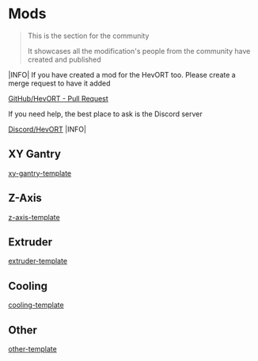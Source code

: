 # Mods

> This is the section for the community
>
> It showcases all the modification's people from the community have created and published

|INFO|
If you have created a mod for the HevORT too.
Please create a merge request to have it added 

[GitHub/HevORT - Pull Request](https://github.com/MirageC79/HevORT/pulls)


If you need help, the best place to ask is the Discord server

[Discord/HevORT](https://discord.gg/nCYRQAZPWV)
|INFO|

<script>
    createGridData(1, [
        {
            title: "EvoMoto HD12 AWD",
            image: "../../assets/images/mods/evomoto_awd_hd12.png",
            description: `This mod adds two more steppers to the HevORT.
                        <br>They replace the pulley mounts on the front for even more power.
                        <br><br>Requires (not including existing parts from the pulley mounts):
                        <br>-2 more steppers
                        <br>-2 driving pulleys for the stepper (20teeth)
                        <br>-6x M5 100mm screws (replaces existing M5 90mm)
                        <br>-2x M5 55mm screws (replaces existing M5 45mm)`,
            credits: [
                    {name: "EvoMoto"},
            ],
            buttons: [
                {title: "Thingiverse", link: "https://www.thingiverse.com/thing:5171980"},
            ],
        },
        {
            title: "EvoMoto STD/HT AWD",
            image: "../../assets/images/mods/evomoto_awd_std-ht.png",
            description: `This mod adds two more steppers to the HevORT.
                        <br>They replace the pulley mounts on the front for even more power.
                        <br><br>Requires (not including existing parts from the pulley mounts):
                        <br>-2 more steppers
                        <br>-2 driving pulleys for the stepper (20teeth)`,
            credits: [
                    {name: "EvoMoto"},
            ],
            buttons: [
                {title: "Thingiverse", link: "https://www.thingiverse.com/thing:4815859"},
            ],
        },
        {
            title: "Hans Hanson HD12 AWD",
            image: "../../assets/images/mods/hans-hanson_awd_hd12.jpg",
            description: `Almost the same number and length of shafts are required as with the opposite Motor Mount and Pulley mount
                        <br><br>(except for the two Dowel Pin 5x40mm for the belt binder).
                        <br>The same goes for the idler and pulley.`,
            credits: [
                    {name: "Hans Hanson"},
            ],
            buttons: [
                {title: "Thingiverse", link: "https://www.thingiverse.com/thing:4946002"},
                {title: "CAD File", link: "https://a360.co/3lwUEMv"}
            ],
        },
    ]);
    createGridData(2, [
        {
            title: "Wobble Rings for SFU1204",
            image: "../../assets/images/mods/evomoto_sfu1204_wobble_rings.jpg",
            description: `Alternative version of the original Wobble Rings for the ZR V2.5
                        <br>These do a better job at eliminating bad quality ballscrews
                        <br><br>Cheap ballscrews never run smooth, these wobble rings will eliminate any wobble
                        <br>the ballscrew would have induced into the print bed movement`,
            credits: [
                    {name: "EvoMoto"},
            ],
            buttons: [
                {title: "Thingiverse", link: "https://www.thingiverse.com/thing:4781610"},
            ],
        },
        {
            title: "Wobble Rings for SFU1604",
            image: "../../assets/images/mods/evomoto_sfu1604_wobble_rings.png",
            description: `Same as the SFU1204 version but for SFU1604`,
            credits: [
                    {name: "EvoMoto"},
            ],
            buttons: [
                {title: "Thingiverse", link: "https://www.thingiverse.com/thing:4785945"},
            ],
        },
        {
            title: "Z-Axis 2:1 reduction",
            image: "../../assets/images/mods/m3nt8l_z-axis_reduction.jpg",
            description: `2:1 reduction for the HevORT's ZR V2.5 Z-Axis
                        <br>This mod increases holding torque.
                        <br>It will also allow you to use 50mm longer ballscrews bringing you 50mm more Z-Travel.
                        <br><br>Requires (for all 3):
                        <br>3x 154 mm (77 tooth) 2GT closed loop belt
                        <br>3x 40 tooth pulley with 5mm bore
                        <br>3x Roland Coupler (as seen in standard HevORT Z 2.5)
                        <br>3x 5200-2RS double row angular contact bearing (as seen in standard HevORT Z 2.5)
                        <br>3x Coupler (as seen in standard HevORT Z 2.5)
                        <br>3x 5mm shaft pins
                        <br>3x 20 tooth pulley for the motor shaft (5mm) (as seen in standard HevORT Z 2.5)
                        <br>9x 625RS 5mm bore x 16mm OD x 5mm wide bearings`,
            credits: [
                    {name: "M3NT8L"},
            ],
            buttons: [
                {title: "Thingiverse", link: "https://www.thingiverse.com/thing:4880007"},
            ],
        },
    ]);
    createGridData(3, [
        {
            title: "BL-Touch Rapido UHF Hotend bracket",
            image: "https://hevort-mods.donnerplays.de/images/BL_Touch_Rapido_Hotend_UHF_Bracket.png",
            description: `Mounting bracket for the BL-Touch when used on a Rapido UHF hotend.
                        <br>- Adds a lip on the top that prevents the support from rotating.
                        <br>- Uses nuts for all screw holes instead of screwing into the plastic
                        <br><br>Requires:
                        <br>- 3x M3 nuts
                        <br>- Main mounting screw: M3x(~35mm long screw)
                        <br>- BL-Touch screws: 2x M3x8mm screw`,
            credits: [
                    {name: "MirageC", description: "Initial work/version"},
                    {name: "DonnerPlays", description: "Modification to use M3 nuts instead of threading into the plastic"}
            ],
            buttons: [
                {title: "CAD File", link: "https://hevort-mods.donnerplays.de/cad/BL_Touch_Rapido_Hotend_UHF_Bracket.step", icon: "fa fa-download"},
            ],
        },
        {
            title: "LGX Lite HextrudORT Carriage Mount (HD12/MGN9)",
            image: "../../assets/images/mods/serbitar_lgx-lite_hextrudort_carriage.webp",
            description: `Mounts an LGX Lite and Dragon hotend to the HevORT HextrudORT HD12/MGN9 carriage.`,
            credits: [
                    {name: "Serbitar"},
            ],
            buttons: [
                {title: "PrusaPrinters", link: "https://www.prusaprinters.org/prints/151944-hevort-lgx-lite-hextrudort-carriage-mount-hd12mgn9"},
            ],
        },
    ]);
    createGridData(4, [
        {
            title: "HD12/MGN12 CPAP Rapido Duct",
            image: "https://hevort-mods.donnerplays.de/images/HD12_MGN12_Rapido_Duct.png",
            description: `Fan duct for CPAP fan hose
                        <br>(15mm inner diameter)
                        <br><br>Mounts to the standard MGN12H/HD12 HextrudORT carriage
                        <br><br>Requires:
                        <br>- Standard: 4x M3x8mm screws
                        <br>- UHF: 4x M3x14mm screws`,
            credits: [
                    {name: "MirageC", description: "Initial work of MGN9 version"},
                    {name: "DonnerPlays", description: "Modification to fit HD12/MGN12"}
            ],
            buttons: [
                {title: "CAD File", link: "https://hevort-mods.donnerplays.de/cad/HD12_MGN12_Rapido_Duct.step", icon: "fa fa-download"},
            ],
        },
        {
            title: "HD12/MGN12H Rapido UHF Spacer",
            image: "https://hevort-mods.donnerplays.de/images/HD12_MGN12_Rapido_UHF_Spacer.png",
            description: `Spacer for the CPAP Rapido Duct
                        <br>when the rapido is used with a volcano nozzle (UHF)`,
            credits: [
                    {name: "MirageC", description: "Initial work of MGN9 version"},
                    {name: "DonnerPlays", description: "Modification to fit HD12/MGN12"}
            ],
            buttons: [
                {title: "CAD File", link: "https://hevort-mods.donnerplays.de/cad/HD12_MGN12_Rapido_UHF_Spacer.step", icon: "fa fa-download"},
            ],
        },
        {
            title: "HD12/MGN12 40mm fan mount (tested with Rapido hotend)",
            image: "https://hevort-mods.donnerplays.de/images/MGN12_HD12_Rapido_Fan_Shroud_40mm.png",
            description: `This bracket allows you to use a 40mm fan for
                        <br>hotend cooling on the
                        <br>MGN12/HD12 HextrudORT carriage
                        <br><br>Includes small side openings to help with getting out the hot air and help with installation.
                        <br><br>Is supported by two screws/flaps on the side
                        <br><br>Requires:
                        <br>- 3x M3x(8mm + fan size)
                        <br>Example: 20mm thick fan = 28mm = 25-30mm`,
            credits: [
                    {name: "MirageC", description: "Initial work on version for Rapido with 25mm fan"},
                    {name: "DonnerPlays", description: "Modification to allow 40mm fan to be used"}
            ],
            buttons: [
                {title: "CAD File", link: "https://hevort-mods.donnerplays.de/cad/MGN12_HD12_Rapido_Fan_Shroud_40mm.step", icon: "fa fa-download"},
            ],
        },
    ]);
    createGridData(5, [
        {
            title: "SpEye",
            image: "../assets/images/mods/spy-eye/spy-eye-printed.jpg",
            description: `Not only an empty filament detector.
                        <br>The SpEye can detect a spool jam and pause your print.`,
            credits: [
                    {name: "MirageC"},
            ],
            buttons: [
                {title: "SpyEye page", link: "#/pages/mods/spy-eye.md"},
            ],
        },
        {
            title: "ADXL345 mounting bracket on 40mm fan",
            image: "https://hevort-mods.donnerplays.de/images/ADXL345_40mm_Fan_Mount.png",
            description: `Allows you to easily mount an ADXL345 accelerometer to your print head.
                        <br><br>Mounts to the front of a 40mm fan.
                        <br>(tested with a 20mm thick fan)
                        <br><br>Requires: 3.5mm longer screws`,
            credits: [
                    {name: "DonnerPlays"},
            ],
            buttons: [
                {title: "CAD File", link: "https://hevort-mods.donnerplays.de/cad/ADXL345_40mm_Fan_Mount.step", icon: "fa fa-download"},
            ],
        },
        {
            title: "Hans Hanson FumesORT",
            image: "../assets/images/mods/hans-hanson_fumes-ort.jpg",
            description: `Fume filter mounted under the HevORT's print bed.
                        <br><br>Filter basket volume is approx. 313ml.
                        <br>Using activated charcoal pellets with a diameter of approx. 4mm
                        <br><br>Uses 4x 40x40x20 Sunon MF40202VX-1000U-A99
                        <br>Circulates 37m³/h with empty filter basked
                        <br>11m³/h with full filter at 24V or 6m³/h at 12V
                        <br><br>Requires:
                        <br>20x M3x8mm or M3x10
                        <br>16x M3x25mm (for 40x40x20 mm Fans)
                        <br>2x wago 221-413
                        <br>8x M5x8mm Socket Head Screws
                        <br>8x Hammer nut M5 for 2020 profile
                        <br>4x Hammer nut M3 for 2020 profile
                        <br>1x 295mm 2040 profile
                        <br>4x 40x40x20 Fans
                        <br>1x activated charcoal pellets`,
            credits: [
                    {name: "Hans Hanson"},
            ],
            buttons: [
                {title: "Thingiverse", link: "https://www.thingiverse.com/thing:5197675"},
                {title: "CAD File", link: "https://a360.co/3lwUEMv"}
            ],
        },
    ]);
</script>

## XY Gantry

[xy-gantry-template](../../assets/templates/grid-template.md ':include')

## Z-Axis

[z-axis-template](../../assets/templates/grid-template.md ':include')


## Extruder

[extruder-template](../../assets/templates/grid-template.md ':include')

## Cooling

[cooling-template](../../assets/templates/grid-template.md ':include')

## Other

[other-template](../../assets/templates/grid-template.md ':include')